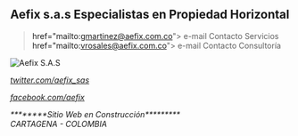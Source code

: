 
## Aefix s.a.s  Especialistas en Propiedad Horizontal
> <a> href="mailto:gmartinez@aefix.com.co"> e-mail Contacto Servicios</a><br> 
> <a> href="mailto:vrosales@aefix.com.co"> e-mail Contacto Consultoría</a><br> 
<img src="https://s3.amazonaws.com/www.nuberix.co/images/SmallLogo.png" alt="Aefix S.A.S" />
<address>
<A HREF="http://twitter.com/aefix_sas" TARGET="_BLANK"><p>twitter.com/aefix_sas</p>
<A HREF="http://facebook.com/aefix" TARGET="_BLANK"><p>facebook.com/aefix </p>
<a>********Sitio Web en Construcción*********</a><br> 
<a>CARTAGENA - COLOMBIA</a><br> 

